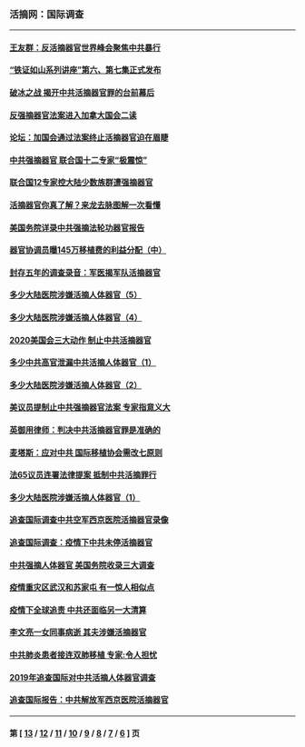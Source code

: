 ### 活摘网：国际调查
---
#### [王友群：反活摘器官世界峰会聚焦中共暴行](../../pages/nf5947/n13250738.md?02200430) 
#### [“铁证如山系列讲座”第六、第七集正式发布](../../pages/nf5947/n13106287.md?02200430) 
#### [破冰之战 揭开中共活摘器官罪的台前幕后](../../pages/nf5947/n13082457.md?02200430) 
#### [反强摘器官法案进入加拿大国会二读](../../pages/nf5947/n13033450.md?02200430) 
#### [论坛：加国会通过法案终止活摘器官迫在眉睫](../../pages/nf5947/n13029839.md?02200430) 
#### [中共强摘器官 联合国十二专家“极震惊”](../../pages/nf5947/n13024313.md?02200430) 
#### [联合国12专家控大陆少数族群遭强摘器官](../../pages/nf5947/n13023877.md?02200430) 
#### [活摘器官你真了解？来龙去脉图解一次看懂](../../pages/nf5947/n13013820.md?02200430) 
#### [美国务院详录中共强摘法轮功器官报告](../../pages/nf5947/n12944519.md?02200430) 
#### [器官协调员曝145万移植费的利益分配（中）](../../pages/nf5947/n12894547.md?02200430) 
#### [封存五年的调查录音：军医揭军队活摘器官](../../pages/nf5947/n12798692.md?02200430) 
#### [多少大陆医院涉嫌活摘人体器官（5）](../../pages/nf5947/n12768383.md?02200430) 
#### [多少大陆医院涉嫌活摘人体器官（4）](../../pages/nf5947/n12664434.md?02200430) 
#### [2020美国会三大动作 制止中共活摘器官](../../pages/nf5947/n12682004.md?02200430) 
#### [多少中共高官泄漏中共活摘人体器官（1）](../../pages/nf5947/n12671234.md?02200430) 
#### [多少大陆医院涉嫌活摘人体器官（2）](../../pages/nf5947/n12655589.md?02200430) 
#### [美议员提制止中共强摘器官法案 专家指意义大](../../pages/nf5947/n12630561.md?02200430) 
#### [英御用律师：判决中共活摘器官罪是准确的](../../pages/nf5947/n12580740.md?02200430) 
#### [麦塔斯：应对中共 国际移植协会需改七原则](../../pages/nf5947/n12514711.md?02200430) 
#### [法65议员连署法律提案 抵制中共活摘罪行](../../pages/nf5947/n12437047.md?02200430) 
#### [多少大陆医院涉嫌活摘人体器官（1）](../../pages/nf5947/n12414284.md?02200430) 
#### [追查国际调查中共空军西京医院活摘器官录像](../../pages/nf5947/n12348837.md?02200430) 
#### [追查国际调查：疫情下中共未停活摘器官](../../pages/nf5947/n12273415.md?02200430) 
#### [中共强摘人体器官 美国务院收录三大调查](../../pages/nf5947/n12181488.md?02200430) 
#### [疫情重灾区武汉和苏家屯 有一惊人相似点](../../pages/nf5947/n12150824.md?02200430) 
#### [疫情下全球追责 中共还面临另一大清算](../../pages/nf5947/n12070397.md?02200430) 
#### [李文亮一女同事病逝 其夫涉嫌活摘器官](../../pages/nf5947/n11957882.md?02200430) 
#### [中共肺炎患者接连双肺移植 专家:令人担忧](../../pages/nf5947/n11945516.md?02200430) 
#### [2019年追查国际对中共活摘人体器官调查](../../pages/nf5947/n11917733.md?02200430) 
#### [追查国际报告：中共解放军西京医院活摘器官](../../pages/nf5947/n11838359.md?02200430) 

---
#### 第 [ [13](./13.md?02200430) / [12](./12.md?02200430) / [11](./11.md?02200430) / [10](./10.md?02200430) / [9](./9.md?02200430) / [8](./8.md?02200430) / [7](./7.md?02200430) / [6](./6.md?02200430) ] 页
